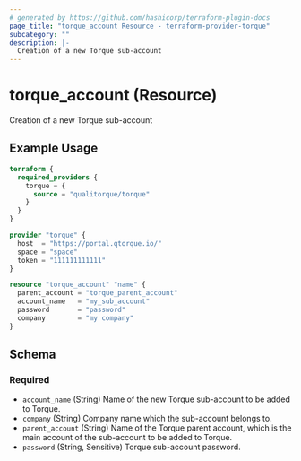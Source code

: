 ```yaml
---
# generated by https://github.com/hashicorp/terraform-plugin-docs
page_title: "torque_account Resource - terraform-provider-torque"
subcategory: ""
description: |-
  Creation of a new Torque sub-account
---
```


# torque_account (Resource)

Creation of a new Torque sub-account

## Example Usage

```terraform
terraform {
  required_providers {
    torque = {
      source = "qualitorque/torque"
    }
  }
}

provider "torque" {
  host  = "https://portal.qtorque.io/"
  space = "space"
  token = "111111111111"
}

resource "torque_account" "name" {
  parent_account = "torque_parent_account"
  account_name   = "my_sub_account"
  password       = "password"
  company        = "my company"
}
```

<!-- schema generated by tfplugindocs -->
## Schema

### Required

- `account_name` (String) Name of the new Torque sub-account to be added to Torque.
- `company` (String) Company name which the sub-account belongs to.
- `parent_account` (String) Name of the Torque parent account, which is the main account of the sub-account to be added to Torque.
- `password` (String, Sensitive) Torque sub-account password.
